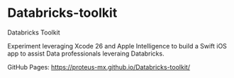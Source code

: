 # Databricks-toolkit
Databricks Toolkit

Experiment leveraging Xcode 26 and Apple Intelligence to build a Swift iOS app to assist Data professionals leveraing Databricks.

GitHub Pages: https://proteus-mx.github.io/Databricks-toolkit/
